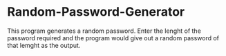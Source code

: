 # Random-Password-Generator
This program generates a random password.
Enter the lenght of the password required and the program would give out a random password of that lemght as the output.
